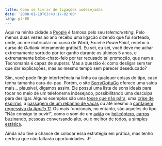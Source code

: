 ```yaml
---
title: Como se livrar de ligações indesejadas
date: '2008-01-19T03:43:17-02:00'
lang: pt-BR
---
```


Aqui na minha cidade a [People](http://www.people.com.br/) é famosa pelo seu _telemarketing_. Pelo menos duas vezes ao ano recebo uma ligação dizendo que fui sorteado, onde, ao me matricular no curso de _Word_, _Excel_ e _PowerPoint_, recebo o curso de _Outlook_ interamente grátis(!). Eu sei, eu sei, você deve me achar extremamente sortudo por ter ganho durante os últimos 5 anos, e extremamente bobo-chato-feio por ter recusado tal promoção, que nem a Tecnomania é capaz de superar. Mas a questão é: como desligar sem ter que dar explicações, mas ao mesmo tempo sem parecer deseducado?

Sim, você pode fingir interferência na linha ou qualquer coisas do tipo, caso tenha tamanha cara-de-pau. Porém, o site [SorryGottaGo](http://www.sorrygottago.com/) oferece uma saída mais... plausível, digamos assim. Ele possui uma lista de sons ideais para tocar no meio de um telefonema indesejado, possibilitando uma desculpa para desligar. Alguns exemplos são uma [tosse que não pára](http://www.sorrygottago.com/SoundFiles/cough.mp3), uma [crise de espirros](http://www.sorrygottago.com/SoundFiles/1Sounds/Womansneezing.mp3), a [passagem de um rebanho de vacas](http://www.sorrygottago.com/SoundFiles/cows.mp3) ou até mesmo a [contagem regressiva da _Apollo 11_](http://www.sorrygottago.com/SoundFiles/3Sounds/Apollo11Final2.mp3). Os mais funcionais, no entanto, são aqueles do tipo "Não consigo te ouvir!", como o som de um [avião](http://www.sorrygottago.com/SoundFiles/JETS.mp3) ou [helicóptero](http://www.sorrygottago.com/SoundFiles/Helicopter.mp3), [carros buzinando](http://www.sorrygottago.com/SoundFiles/traffic.mp3), [pessoas conversando alto](http://www.sorrygottago.com/SoundFiles/People%20talking.mp3), ou o melhor de todos, a simples [estática](http://www.sorrygottago.com/SoundFiles/static9.mp3).

Ainda não tive a chance de colocar essa estratégia em prática, mas tenho certeza que não faltarão oportunidades. :P
